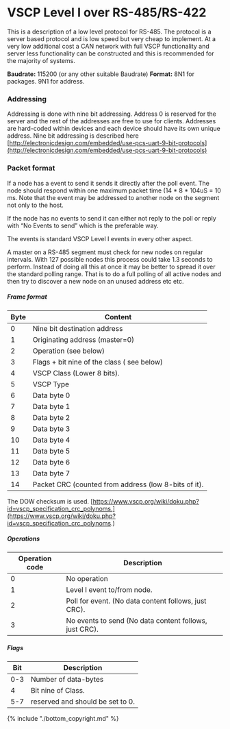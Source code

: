 # VSCP Level I over RS-485/RS-422

This is a description of a low level protocol for RS-485. The protocol is a server based protocol and is low speed but very cheap to implement. At a very low additional cost a CAN network with full VSCP functionality and server less functionality can be constructed and this is recommended for the majority of systems.

**Baudrate:** 115200 (or any other suitable Baudrate) 
**Format:** 8N1 for packages. 9N1 for address.

### Addressing

Addressing is done with nine bit addressing. Address 0 is reserved for the server and the rest of the addresses are free to use for clients. Addresses are hard-coded within devices and each device should have its own unique address. Nine bit addressing is described here [http://electronicdesign.com/embedded/use-pcs-uart-9-bit-protocols](http://electronicdesign.com/embedded/use-pcs-uart-9-bit-protocols)

### Packet format

If a node has a event to send it sends it directly after the poll event. The node should respond within one maximum packet time (14 * 8 * 104uS = 10 ms. Note that the event may be addressed to another node on the segment not only to the host.

If the node has no events to send it can either not reply to the poll or reply with “No Events to send” which is the preferable way.

The events is standard VSCP Level I events in every other aspect.

A master on a RS-485 segment must check for new nodes on regular intervals. With 127 possible nodes this process could take 1.3 seconds to perform. Instead of doing all this at once it may be better to spread it over the standard polling range. That is to do a full polling of all active nodes and then try to discover a new node on an unused address etc etc. 

##### Frame format

 | Byte | Content                                              | 
 | ---- | -------                                              | 
 | 0    | Nine bit destination address                         | 
 | 1    | Originating address (master=0)                       | 
 | 2    | Operation (see below)                                | 
 | 3    | Flags + bit nine of the class ( see below)           | 
 | 4    | VSCP Class (Lower 8 bits).                           | 
 | 5    | VSCP Type                                            | 
 | 6    | Data byte 0                                          | 
 | 7    | Data byte 1                                          | 
 | 8    | Data byte 2                                          | 
 | 9    | Data byte 3                                          | 
 | 10   | Data byte 4                                          | 
 | 11   | Data byte 5                                          | 
 | 12   | Data byte 6                                          | 
 | 13   | Data byte 7                                          | 
 | 14   | Packet CRC (counted from address (low 8-bits of it). | 

The DOW checksum is used. [https://www.vscp.org/wiki/doku.php?id=vscp_specification_crc_polynoms.](https://www.vscp.org/wiki/doku.php?id=vscp_specification_crc_polynoms.)

##### Operations

 | Operation code | Description                                            | 
 | -------------- | -----------                                            | 
 | 0              | No operation                                           | 
 | 1              | Level I event to/from node.                            | 
 | 2              | Poll for event. (No data content follows, just CRC).   | 
 | 3              | No events to send (No data content follows, just CRC). | 

##### Flags

 | Bit | Description                      | 
 | --- | -----------                      | 
 | 0-3 | Number of data-bytes             | 
 | 4   | Bit nine of Class.               | 
 | 5-7 | reserved and should be set to 0. | 



{% include "./bottom_copyright.md" %}

